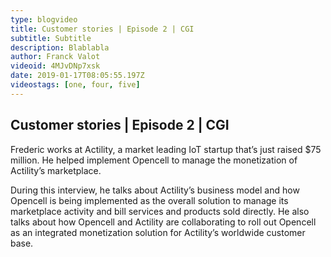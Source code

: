 ```yaml
---
type: blogvideo
title: Customer stories | Episode 2 | CGI
subtitle: Subtitle
description: Blablabla
author: Franck Valot
videoid: 4MJvDNp7xsk
date: 2019-01-17T08:05:55.197Z
videostags: [one, four, five]
---
```


## Customer stories | Episode 2 | CGI

Frederic works at Actility, a market leading IoT startup that’s just raised $75 million. He helped implement Opencell to manage the monetization of Actility’s marketplace.

During this interview, he talks about Actility’s business model and how Opencell is being implemented as the overall solution to manage its marketplace activity and bill services and products sold directly. He also talks about how Opencell and Actility are collaborating to roll out Opencell as an integrated monetization solution for Actility’s worldwide customer base.
